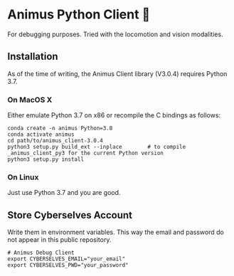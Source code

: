# Animus Python Client 🤖

For debugging purposes. Tried with the locomotion and vision modalities.

## Installation

As of the time of writing, the Animus Client library (V3.0.4) requires Python 3.7. 

### On MacOS X

Either emulate Python 3.7 on x86 or recompile the C bindings as follows:

```
conda create -n animus Python=3.8
conda activate animus
cd path/to/animus_client-3.0.4
python3 setup.py build_ext --inplace        # to compile _animus_client_py3 for the current Python version
python3 setup.py install
```

### On Linux

Just use Python 3.7 and you are good.

## Store Cyberselves Account
Write them in environment variables. This way the email and password do not appear in this public repository.

```
# Animus Debug Client
export CYBERSELVES_EMAIL="your_email"
export CYBERSELVES_PWD="your_password"
```
